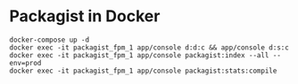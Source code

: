 Packagist in Docker 
===================

    docker-compose up -d
    docker exec -it packagist_fpm_1 app/console d:d:c && app/console d:s:c
    docker exec -it packagist_fpm_1 app/console packagist:index --all --env=prod
    docker exec -it packagist_fpm_1 app/console packagist:stats:compile
    
    